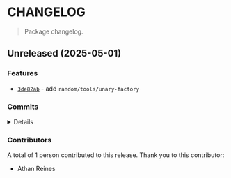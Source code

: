 # CHANGELOG

> Package changelog.

<section class="release" id="unreleased">

## Unreleased (2025-05-01)

<section class="features">

### Features

-   [`3de82ab`](https://github.com/stdlib-js/stdlib/commit/3de82aba142ef3b9c16cd615175031305fa02237) - add `random/tools/unary-factory`

</section>

<!-- /.features -->

<section class="commits">

### Commits

<details>

-   [`3de82ab`](https://github.com/stdlib-js/stdlib/commit/3de82aba142ef3b9c16cd615175031305fa02237) - **feat:** add `random/tools/unary-factory` _(by Athan Reines)_

</details>

</section>

<!-- /.commits -->

<section class="contributors">

### Contributors

A total of 1 person contributed to this release. Thank you to this contributor:

-   Athan Reines

</section>

<!-- /.contributors -->

</section>

<!-- /.release -->

